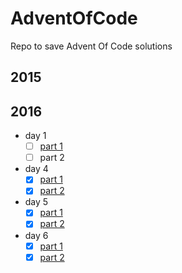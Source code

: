# AdventOfCode
Repo to save Advent Of Code solutions

## 2015
## 2016
- day 1
    - [ ] [part 1](2016/day1/day1.py)
    - [ ] part 2

- day 4
    - [x] [part 1](2016/day4/day4.py)
    - [x] [part 2](2016/day4/day4.py)

- day 5
    - [x] [part 1](2016/day5/day5.py)
    - [x] [part 2](2016/day5/day5_part2.py)

- day 6
    - [x] [part 1](2016/day6/day6.py)
    - [x] [part 2](2016/day6/day6_part2.py)